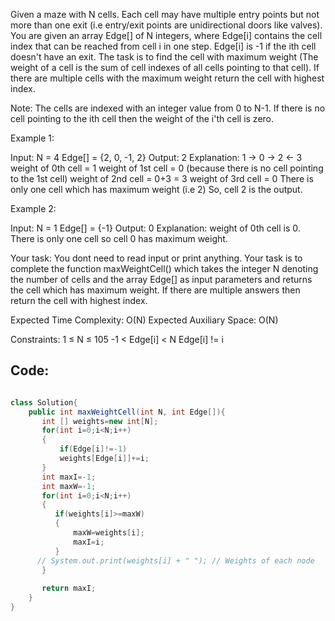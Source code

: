Given a maze with N cells. Each cell may have multiple entry points but not more than one exit (i.e entry/exit points are unidirectional doors like valves).
You are given an array Edge[] of N integers, where Edge[i] contains the cell index that can be reached from cell i in one step. Edge[i] is -1 if the ith cell doesn't have an exit. 
The task is to find the cell with maximum weight (The weight of a cell is the sum of cell indexes of all cells pointing to that cell). If there are multiple cells with the maximum weight return the cell with highest index.

Note: The cells are indexed with an integer value from 0 to N-1. If there is no cell pointing to the ith cell then the weight of the i'th cell is zero.

Example 1:

Input:
N = 4
Edge[] = {2, 0, -1, 2}
Output: 2
Explanation: 
1 -> 0 -> 2 <- 3
weight of 0th cell = 1
weight of 1st cell = 0 
(because there is no cell pointing to the 1st cell)
weight of 2nd cell = 0+3 = 3
weight of 3rd cell = 0
There is only one cell which has maximum weight
(i.e 2) So, cell 2 is the output.

Example 2:

Input:
N = 1
Edge[] = {-1}
Output: 0
Explanation:
weight of 0th cell is 0.
There is only one cell so 
cell 0 has maximum weight.


Your task:
You dont need to read input or print anything. Your task is to complete the function maxWeightCell() which takes the integer N denoting the number of cells and the array Edge[] as input parameters and returns the cell which has maximum weight. If there are multiple answers then return the cell with highest index.

Expected Time Complexity: O(N)
Expected Auxiliary Space: O(N)

Constraints:
1 ≤ N ≤ 105
-1 < Edge[i] < N
Edge[i] != i

## Code:
``` java

class Solution{
    public int maxWeightCell(int N, int Edge[]){
       int [] weights=new int[N];
       for(int i=0;i<N;i++)
       {
           if(Edge[i]!=-1)
           weights[Edge[i]]+=i;
       }
       int maxI=-1;
       int maxW=-1;
       for(int i=0;i<N;i++)
       {
          if(weights[i]>=maxW) 
          {    
              maxW=weights[i];
              maxI=i;
          }
      // System.out.print(weights[i] + " "); // Weights of each node
       }
       
       return maxI;
    }
}
```
